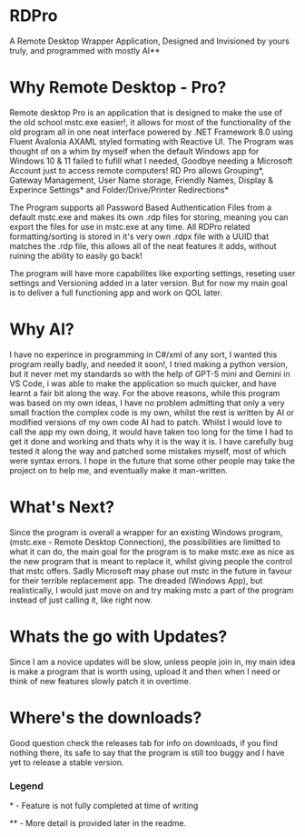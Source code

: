 # RDPro
A Remote Desktop Wrapper Application, Designed and Invisioned by yours truly, and programmed with mostly AI**

<h1>Why Remote Desktop - Pro?</h1>
Remote desktop Pro is an application that is designed to make the use of the old school mstc.exe easier!, it allows for most of the functionality of the old program all in one neat interface powered by .NET Framework 8.0 using Fluent Avalonia AXAML styled formating with Reactive UI. The Program was thought of on a whim by myself when the default Windows app for Windows 10 & 11 failed to fufill what I needed, Goodbye needing a Microsoft Account just to access remote computers! RD Pro allows Grouping*, Gateway Management, User Name storage, Friendly Names, Display & Experince Settings* and Folder/Drive/Printer Redirections*
<p></p>
The Program supports all Password Based Authentication Files from a default mstc.exe and makes its own .rdp files for storing, meaning you can export the files for use in mstc.exe at any time. All RDPro related formatting/sorting is stored in it's very own .rdpx file with a UUID that matches the .rdp file, this allows all of the neat features it adds, without ruining the ability to easily go back!
<p></p>
The program will have more capabilites like exporting settings, reseting user settings and Versioning added in a later version. But for now my main goal is to deliver a full functioning app and work on QOL later.

<h1>Why AI?</h1>
I have no experince in programming in C#/xml of any sort, I wanted this program really badly, and needed it soon!, I tried making a python version, but it never met my standards so with the help of GPT-5 mini and Gemini in VS Code, i was able to make the application so much quicker, and have learnt a fair bit along the way. For the above reasons, while this program was based on my own ideas, I have no problem admitting that only a very small fraction the complex code is my own, whilst the rest is written by AI or modified versions of my own code AI had to patch. Whilst I would love to call the app my own doing, it would have taken too long for the time I had to get it done and working and thats why it is the way it is. I have carefully bug tested it along the way and patched some mistakes myself, most of which were syntax errors. I hope in the future that some other people may take the project on to help me, and eventually make it man-written.

<h1>What's Next?</h1>
Since the program is overall a wrapper for an existing Windows program, (mstc.exe - Remote Desktop Connection), the possibilities are limitted to what it can do, the main goal for the program is to make mstc.exe as nice as the new program that is meant to replace it, whilst giving people the control that mstc offers. Sadly Microsoft may phase out mstc in the future in favour for their terrible replacement app. The dreaded (Windows App), but realistically, I would just move on and try making mstc a part of the program instead of just calling it, like right now.

<h1>Whats the go with Updates?</h1>
Since I am a novice updates will be slow, unless people join in, my main idea is make a program that is worth using, upload it and then when I need or think of new features slowly patch it in overtime.

<h1>Where's the downloads?</h1>
Good question check the releases tab for info on downloads, if you find nothing there, its safe to say that the program is still too buggy and I have yet to release a stable version.

<h3>Legend</h3>
* - Feature is not fully completed at time of writing
<p></p>
** - More detail is provided later in the readme.
